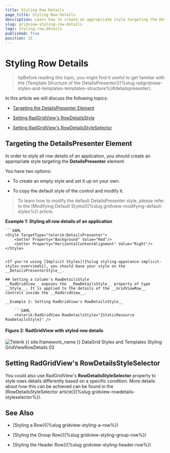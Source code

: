 ```yaml
---
title: Styling Row Details
page_title: Styling Row Details
description: Learn how to create an appropriate style targeting the DetailsPresenter element in Telerik's {{ site.framework_name }} DataGrid in order to style all row details of your application.
slug: gridview-styling-row-details
tags: styling,row,details
published: True
position: 15
---
```


# Styling Row Details

>tipBefore reading this topic, you might find it useful to get familiar with the [Template Structure of the DetailsPresenter]({%slug radgridview-styles-and-templates-templates-structure%}#detailspresenter).

In this article we will discuss the following topics:

* [Targeting the DetailsPresenter Element](#targeting-the-detailspresenter-element)

* [Setting RadGridView's RowDetailsStyle](#setting-radgridviews-rowdetailsstyle)

* [Setting RadGridView's RowDetailsStyleSelector](#setting-radgridviews-rowdetailsstyleselector)

## Targeting the DetailsPresenter Element

In order to style all row details of an application, you should create an appropriate style targeting the __DetailsPresenter__ element.

You have two options:

* To create an empty style and set it up on your own.

* To copy the default style of the control and modify it.

>To learn how to modify the default DetailsPresenter style, please refer to the [Modifying Default Styles]({%slug gridview-modifying-default-styles%}) article.

__Example 1: Styling all row details of an application__

	```XAML
	<Style TargetType="telerik:DetailsPresenter">
	    <Setter Property="Background" Value="Red"/>
	    <Setter Property="HorizontalContentAlignment" Value="Right"/>
	</Style>
```

>If you're using [Implicit Styles]({%slug styling-apperance-implicit-styles-overview%}), you should base your style on the __DetailsPresenterStyle__.

## Setting a Column's RowDetailsStyle
__RadGridView__ exposes the __RowDetailsStyle__ property of type __Style__. It is applied to the details of the __GridViewRow__ controls inside the __RadGridView__.

__Example 2: Setting RadGridView's RowDetailsStyle__

	```XAML
	<telerik:RadGridView RowDetailsStyle="{StaticResource RowDetailsStyle}" />
```

#### __Figure 2: RadGridView with styled row details__

![Telerik {{ site.framework_name }} DataGrid Styles and Templates Styling GridViewRowDetails 03](images/RadGridView_Styles_and_Templates_Styling_GridViewRowDetails_03.png)

## Setting RadGridView's RowDetailsStyleSelector

You could also use RadGridView's **RowDetailsStyleSelector** property to style rows details differently based on a specific condition. More details about how this can be achieved can be found in the [RowDetailsStyleSelector article]({%slug gridview-rowdetails-styleselector%}).

## See Also

* [Styling a Row]({%slug gridview-styling-a-row%})
 
* [Styling the Group Row]({%slug gridview-styling-group-row%})

* [Styling the Header Row]({%slug gridview-styling-header-row%})
